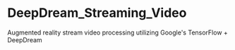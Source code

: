 # DeepDream_Streaming_Video
Augmented reality stream video processing utilizing Google's TensorFlow + DeepDream 
